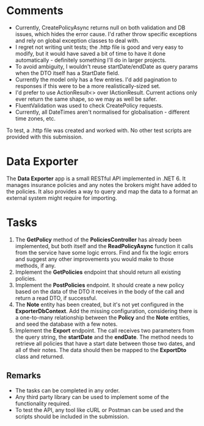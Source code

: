 ﻿# Comments

* Currently, CreatePolicyAsync returns null on both validation and DB issues, which hides the error cause. I'd rather throw specific exceptions and rely on global exception classes to deal with.
* I regret not writing unit tests; the .http file is good and very easy to modify, but it would have saved a bit of time to have it done automatically - definitely something I'll do in larger projects.
* To avoid ambiguity, I wouldn't reuse startDate/endDate as query params when the DTO itself has a StartDate field.
* Currently the model only has a few entries. I'd add pagination to responses if this were to be a more realistically-sized set.
* I'd prefer to use ActionResult<> over IActionResult. Current actions only ever return the same shape, so we may as well be safer.
* FluentValidation was used to check CreatePolicy requests.
* Currently, all DateTimes aren't normalised for globalisation - different time zones, etc.



To test, a .http file was created and worked with. No other test scripts are provided with this submission.



# Data Exporter

The **Data Exporter** app is a small RESTful API implemented in .NET 6. It manages insurance policies and any notes the brokers might have added to the policies. It also provides a way to query and map the data to a format an external system might require for importing.

# Tasks

1. The **GetPolicy** method of the **PoliciesController** has already been implemented, but both itself and the **ReadPolicyAsync** function it calls from the service have some logic errors. Find and fix the logic errors and suggest any other improvements you would make to those methods, if any.
2. Implement the **GetPolicies** endpoint that should return all existing policies.
3. Implement the **PostPolicies** endpoint. It should create a new policy based on the data of the DTO it receives in the body of the call and return a read DTO, if successful. 
4. The **Note** entity has been created, but it's not yet configured in the **ExporterDbContext**. Add the missing configuration, considering there is a one-to-many relationship between the **Policy** and the **Note** entities, and seed the database with a few notes.
5. Implement the **Export** endpoint. The call receives two parameters from the query string, the **startDate** and the **endDate**. The method needs to retrieve all policies that have a start date between those two dates, and all of their notes. The data should then be mapped to the **ExportDto** class and returned.

## Remarks

* The tasks can be completed in any order.
* Any third party library can be used to implement some of the functionality required.
* To test the API, any tool like cURL or Postman can be used and the scripts should be included in the submission.
